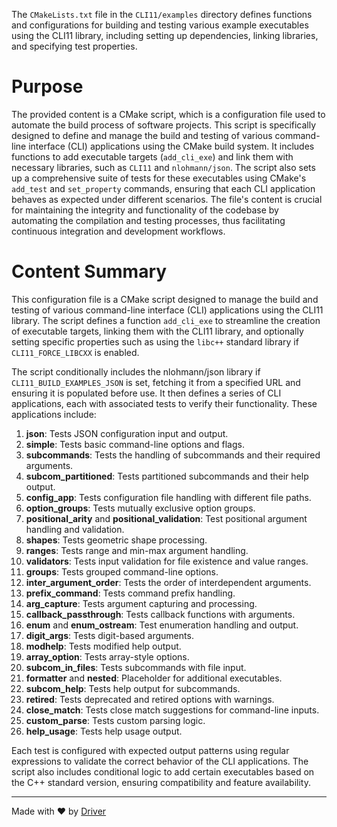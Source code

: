 <!--------------------------------------------------------------------------------->
<!-- IMPORTANT: This file is auto-generated by Driver (https://driver.ai). -------->
<!-- Manual edits may be overwritten on future commits. --------------------------->
<!--------------------------------------------------------------------------------->

The `CMakeLists.txt` file in the `CLI11/examples` directory defines functions and configurations for building and testing various example executables using the CLI11 library, including setting up dependencies, linking libraries, and specifying test properties.

# Purpose
The provided content is a CMake script, which is a configuration file used to automate the build process of software projects. This script is specifically designed to define and manage the build and testing of various command-line interface (CLI) applications using the CMake build system. It includes functions to add executable targets (`add_cli_exe`) and link them with necessary libraries, such as `CLI11` and `nlohmann/json`. The script also sets up a comprehensive suite of tests for these executables using CMake's `add_test` and `set_property` commands, ensuring that each CLI application behaves as expected under different scenarios. The file's content is crucial for maintaining the integrity and functionality of the codebase by automating the compilation and testing processes, thus facilitating continuous integration and development workflows.
# Content Summary
This configuration file is a CMake script designed to manage the build and testing of various command-line interface (CLI) applications using the CLI11 library. The script defines a function `add_cli_exe` to streamline the creation of executable targets, linking them with the CLI11 library, and optionally setting specific properties such as using the `libc++` standard library if `CLI11_FORCE_LIBCXX` is enabled.

The script conditionally includes the nlohmann/json library if `CLI11_BUILD_EXAMPLES_JSON` is set, fetching it from a specified URL and ensuring it is populated before use. It then defines a series of CLI applications, each with associated tests to verify their functionality. These applications include:

1. **json**: Tests JSON configuration input and output.
2. **simple**: Tests basic command-line options and flags.
3. **subcommands**: Tests the handling of subcommands and their required arguments.
4. **subcom_partitioned**: Tests partitioned subcommands and their help output.
5. **config_app**: Tests configuration file handling with different file paths.
6. **option_groups**: Tests mutually exclusive option groups.
7. **positional_arity** and **positional_validation**: Test positional argument handling and validation.
8. **shapes**: Tests geometric shape processing.
9. **ranges**: Tests range and min-max argument handling.
10. **validators**: Tests input validation for file existence and value ranges.
11. **groups**: Tests grouped command-line options.
12. **inter_argument_order**: Tests the order of interdependent arguments.
13. **prefix_command**: Tests command prefix handling.
14. **arg_capture**: Tests argument capturing and processing.
15. **callback_passthrough**: Tests callback functions with arguments.
16. **enum** and **enum_ostream**: Test enumeration handling and output.
17. **digit_args**: Tests digit-based arguments.
18. **modhelp**: Tests modified help output.
19. **array_option**: Tests array-style options.
20. **subcom_in_files**: Tests subcommands with file input.
21. **formatter** and **nested**: Placeholder for additional executables.
22. **subcom_help**: Tests help output for subcommands.
23. **retired**: Tests deprecated and retired options with warnings.
24. **close_match**: Tests close match suggestions for command-line inputs.
25. **custom_parse**: Tests custom parsing logic.
26. **help_usage**: Tests help usage output.

Each test is configured with expected output patterns using regular expressions to validate the correct behavior of the CLI applications. The script also includes conditional logic to add certain executables based on the C++ standard version, ensuring compatibility and feature availability.

---
Made with ❤️ by [Driver](https://www.driver.ai/)